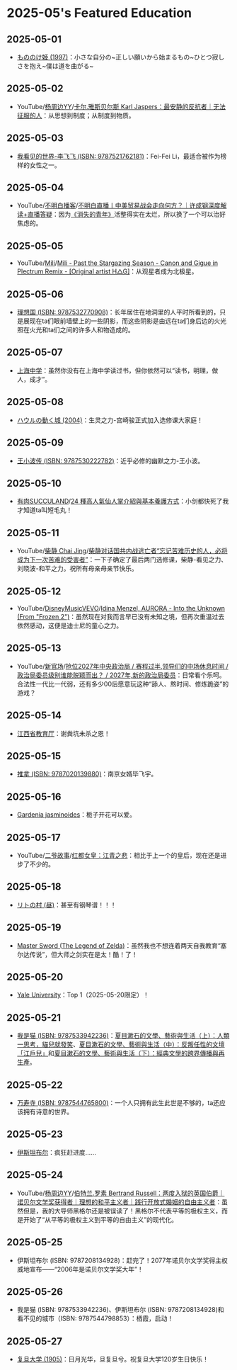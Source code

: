 # 2025-05's Featured Education

## 2025-05-01

- [もののけ姫 (1997)](https://movie.douban.com/subject/1297359/)：小さな自分の~正しい願いから始まるもの~ひとつ寂しさを抱え~僕は道を曲がる~

## 2025-05-02

- YouTube/[杨周边YY](https://www.youtube.com/@YY0208)/[卡尔.雅斯贝尔斯 Karl Jaspers：最安静的反抗者｜无法征服的人](https://youtu.be/dAlD5h6ylMw)：从思想到制度；从制度到物质。

## 2025-05-03

- [我看见的世界-李飞飞 (ISBN: 9787521762181)](https://book.douban.com/subject/36672955/)：Fei-Fei Li，最适合被作为榜样的女性之一。

## 2025-05-04

- YouTube/[不明白播客](https://www.youtube.com/@bumingbai)/[不明白直播丨中美贸易战会走向何方？｜许成钢深度解读+直播答疑](https://www.youtube.com/live/kv25Pf9-3Sc)：因为[《消失的青年》](https://www.bilibili.com/video/BV15kVJzYE5N/)活整得实在太烂，所以换了一个可以治好焦虑的。

## 2025-05-05

- YouTube/[Mili](https://www.youtube.com/@ProjectMili)/[Mili - Past the Stargazing Season - Canon and Gigue in Plectrum Remix - [Original artist H△G]](https://youtu.be/oOlWu15vzyE)：从观星者成为北极星。

## 2025-05-06

- [理想国 (ISBN: 9787532770908)](https://book.douban.com/subject/26666912/)：长年居住在地洞里的人平时所看到的，只是展现在ta们眼前墙壁上的一些阴影，而这些阴影是由远在ta们身后边的火光照在火光和ta们之间的许多人和物造成的。

## 2025-05-07

- [上海中学](https://www.shs.cn/)：虽然你没有在上海中学读过书，但你依然可以“读书，明理，做人，成才”。

## 2025-05-08

- [ハウルの動く城 (2004)](https://movie.douban.com/subject/1308807/)：生灵之力-宫崎骏正式加入选修课大家庭！

## 2025-05-09

- [王小波传 (ISBN: 9787530222782)](https://book.douban.com/subject/36204278/)：近乎必修的幽默之力-王小波。

## 2025-05-10

- [有肉SUCCULAND](https://succuland.com.tw/)/[24 種高人氣仙人掌介紹與基本養護方式](https://succuland.com.tw/brands-project/20-popular-cacti/)：小剑都快死了我才知道ta叫短毛丸！

## 2025-05-11

- YouTube/[柴静 Chai Jing](https://www.youtube.com/@chaijing2023)/[柴静对话国共内战逃亡者“忘记苦难历史的人，必将成为下一次苦难的受害者”](https://youtu.be/Db17u8E1t0g)：一下子确定了最后两门选修课，柴静-看见之力、刘晓波-和平之力。祝所有母亲母亲节快乐。

## 2025-05-12

- YouTube/[DisneyMusicVEVO](https://www.youtube.com/@DisneyMusicVEVO)/[Idina Menzel, AURORA - Into the Unknown (From "Frozen 2")](https://youtu.be/gIOyB9ZXn8s)：虽然现在对我而言早已没有未知之境，但再次重温过去依然感动，这便是迪士尼的童心之力。

## 2025-05-13

- YouTube/[新官场](https://www.youtube.com/@新官场)/[抢位2027年中央政治局 / 赛程过半,领导们的中场休息时间 / 政治局委员级别谁能脱颖而出？ / 2027年,新的政治局委员](https://youtu.be/jRSxrLbsgSY)：日常看个乐呵。合法性一代比一代弱，还有多少00后愿意玩这种“舔人、熬时间、修炼跪姿”的游戏？

## 2025-05-14

- [江西省教育厅](https://jyt.jiangxi.gov.cn/)：谢粪坑未杀之恩！

## 2025-05-15

- [推拿 (ISBN: 9787020139880)](https://book.douban.com/subject/34432627/)：南京女婿毕飞宇。

## 2025-05-16

- [Gardenia jasminoides](https://en.wikipedia.org/wiki/Gardenia_jasminoides)：栀子开花可以爱。

## 2025-05-17

- YouTube/[二爷故事](https://www.youtube.com/@Tankman2020)/[红都女皇：江青之悲](https://youtu.be/OEn8pVNymgY)：相比于上一个的皇后，现在还是进步了不少的。

## 2025-05-18

- [リトの村 (昼)](https://music.163.com/#/song?id=464009849)：甚至有钢琴谱！！！

## 2025-05-19

- [Master Sword (The Legend of Zelda)](https://store.nintendo.com.hk/zeldamastersword)：虽然我也不想连着两天自我教育“塞尔达传说”，但大师之剑实在是太！酷！了！

## 2025-05-20

- [Yale University](https://www.yale.edu/)：Top 1（2025-05-20限定）！

## 2025-05-21

- [我是猫 (ISBN: 9787533942236)](https://book.douban.com/subject/26410730/)：[夏目漱石的文學、藝術與生活（上）：人類一思考，貓兒就發笑](https://opinion.udn.com/opinion/story/12369/4157434)、[夏目漱石的文學、藝術與生活（中）：反叛任性的文壇「江戶兒」](https://opinion.udn.com/opinion/story/12369/4157435)和[夏目漱石的文學、藝術與生活（下）：經典文學的跨界傳播與再生產](https://opinion.udn.com/opinion/story/12369/4157436)。

## 2025-05-22

- [万寿寺 (ISBN: 9787544765800)](https://book.douban.com/subject/27037160/)：一个人只拥有此生此世是不够的，ta还应该拥有诗意的世界。

## 2025-05-23

- [伊斯坦布尔](https://book.douban.com/subject/27128593/)：疯狂赶进度……

## 2025-05-24

- YouTube/[杨周边YY](https://www.youtube.com/@YY0208)/[伯特兰.罗素 Bertrand Russell：两度入狱的英国伯爵｜诺贝尔文学奖获得者｜理想的和平主义者｜践行开放式婚姻的自由主义者](https://youtu.be/ujKT8DqzSu4)：虽然但是，我的大导师黑格尔还是被误读了！黑格尔不代表平等的极权主义，而是开始了“从平等的极权主义到平等的自由主义”的现代化。

## 2025-05-25

- 伊斯坦布尔 (ISBN: 9787208134928)：赶完了！2077年诺贝尔文学奖得主权威地宣布——“2006年是诺贝尔文学奖大年”！

## 2025-05-26

- 我是猫 (ISBN: 9787533942236)、伊斯坦布尔 (ISBN: 9787208134928)和看不见的城市（ISBN: 9787544798853）：栖霞，启动！

## 2025-05-27

- [复旦大学 (1905)](https://www.fudan.edu.cn/)：日月光华，旦复旦兮。祝复旦大学120岁生日快乐！
